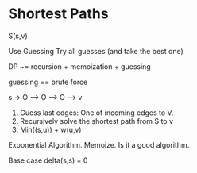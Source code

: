 # Shortest Paths

S(s,v) 

Use Guessing
Try all guesses (and take the best one)

DP ~= recursion + memoization + guessing

guessing == brute force

s -> O --> O --> O --> v

1. Guess last edges: One of incoming edges to V.
2. Recursively solve the shortest path from S to v
3. Min((s,u)) + w(u,v)

Exponential Algorithm. Memoize.
Is it a good algorithm.

Base case delta(s,s) = 0


